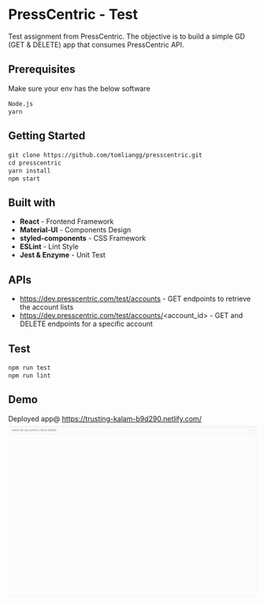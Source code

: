 # PressCentric - Test
Test assignment from PressCentric. The objective is to build a simple GD (GET & DELETE) app that consumes 
PressCentric API.

## Prerequisites
Make sure your env has the below software  
```
Node.js
yarn
```

## Getting Started
```
git clone https://github.com/tomliangg/presscentric.git
cd presscentric
yarn install
npm start
```

## Built with
* **React** - Frontend Framework  
* **Material-UI** - Components Design
* **styled-components** - CSS Framework
* **ESLint** - Lint Style
* **Jest & Enzyme** - Unit Test

## APIs
* https://dev.presscentric.com/test/accounts - GET endpoints to retrieve the account lists
* https://dev.presscentric.com/test/accounts/<account_id> - GET and DELETE endpoints for a specific account

## Test

```
npm run test
npm run lint
```

## Demo
Deployed app@ https://trusting-kalam-b9d290.netlify.com/  
![Demo](demo.gif)
